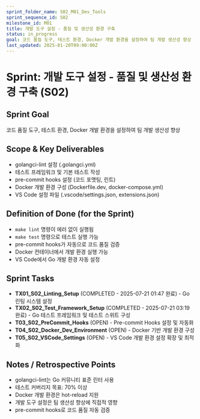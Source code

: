 ```yaml
---
sprint_folder_name: S02_M01_Dev_Tools
sprint_sequence_id: S02
milestone_id: M01
title: 개발 도구 설정 - 품질 및 생산성 환경 구축
status: in_progress
goal: 코드 품질 도구, 테스트 환경, Docker 개발 환경을 설정하여 팀 개발 생산성 향상
last_updated: 2025-01-20T09:00:00Z
---
```


# Sprint: 개발 도구 설정 - 품질 및 생산성 환경 구축 (S02)

## Sprint Goal
코드 품질 도구, 테스트 환경, Docker 개발 환경을 설정하여 팀 개발 생산성 향상

## Scope & Key Deliverables
- golangci-lint 설정 (.golangci.yml)
- 테스트 프레임워크 및 기본 테스트 작성
- pre-commit hooks 설정 (코드 포맷팅, 린트)
- Docker 개발 환경 구성 (Dockerfile.dev, docker-compose.yml)
- VS Code 설정 파일 (.vscode/settings.json, extensions.json)

## Definition of Done (for the Sprint)
- `make lint` 명령이 에러 없이 실행됨
- `make test` 명령으로 테스트 실행 가능
- pre-commit hooks가 자동으로 코드 품질 검증
- Docker 컨테이너에서 개발 환경 실행 가능
- VS Code에서 Go 개발 환경 자동 설정

## Sprint Tasks
- **TX01_S02_Linting_Setup** (COMPLETED - 2025-07-21 01:47 완료) - Go 린팅 시스템 설정
- **TX02_S02_Test_Framework_Setup** (COMPLETED - 2025-07-21 03:19 완료) - Go 테스트 프레임워크 및 테스트 스위트 구성
- **T03_S02_PreCommit_Hooks** (OPEN) - Pre-commit Hooks 설정 및 자동화
- **T04_S02_Docker_Dev_Environment** (OPEN) - Docker 기반 개발 환경 구성
- **T05_S02_VSCode_Settings** (OPEN) - VS Code 개발 환경 설정 확장 및 최적화

## Notes / Retrospective Points
- golangci-lint는 Go 커뮤니티 표준 린터 사용
- 테스트 커버리지 목표: 70% 이상
- Docker 개발 환경은 hot-reload 지원
- 개발 도구 설정은 팀 생산성 향상에 직접적 영향
- pre-commit hooks로 코드 품질 자동 검증